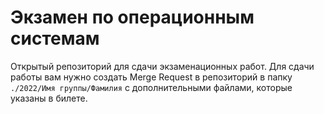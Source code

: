 # Экзамен по операционным системам
Открытый репозиторий для сдачи экзаменационных работ. Для сдачи работы вам нужно создать Merge Request в репозиторий в папку ``./2022/Имя группы/Фамилия`` c дополнительными файлами, которые указаны в билете.
